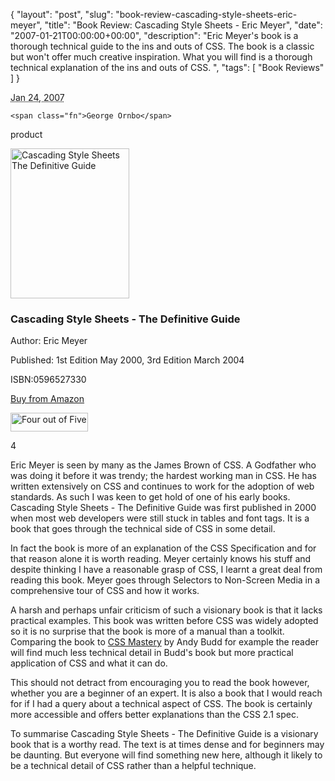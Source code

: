 {
  "layout": "post",
  "slug": "book-review-cascading-style-sheets-eric-meyer", 
  "title": "Book Review: Cascading Style Sheets - Eric Meyer",
  "date": "2007-01-21T00:00:00+00:00",
  "description": "Eric Meyer's book is a thorough technical guide to the ins and outs of CSS.  The book is a classic but won't offer much creative inspiration. What you will find is a thorough technical explanation of the ins and outs of CSS. ",
  "tags": [
    "Book Reviews"
  ]
}

<abbr class="dtreviewed" title="20070124T0700">Jan 24, 2007</abbr>

<span class="reviewer vcard" id="reviewer-vcard">

    <span class="fn">George Ornbo</span>

</span>

<span class="type">product</span>

<img src="/images/articles/css_definitive_guide.jpg" alt="Cascading Style Sheets The Definitive Guide" title="Cascading Style Sheets The Definitive Guide" width="190" height="240" class="right" />


<h3 class="fn">Cascading Style Sheets - The Definitive Guide</h3>

<p>Author: Eric Meyer</p>

<p>Published: 1st Edition May 2000, 3rd Edition March 2004</p>

<p>ISBN:0596527330</p>

<p><a href="http://www.amazon.com/CSS-Definitive-Guide-Eric-Meyer/dp/0596527330">Buy from Amazon</a></p>

<img src="/images/books/four_stars.gif" title="Four out of Five" alt="Four out of Five" width="124" height="30" />

<span class="rating">4</span>

<div class="description">

<p>Eric Meyer is seen by many as the James Brown of CSS. A Godfather who was doing it before it was trendy; the hardest working man in CSS. He has written extensively on CSS and continues to work for the adoption of web standards. As such I was keen to get hold of one of his early books. Cascading Style Sheets - The Definitive Guide was first published in 2000 when most web developers were still stuck in tables and font tags. It is a book that goes through the technical side of CSS in some detail.</p>

<p>In fact the book is more of an explanation of the CSS Specification and for that reason alone it is worth reading. Meyer certainly knows his stuff and despite thinking I have a reasonable grasp of CSS, I learnt a great deal from reading this book. Meyer goes through Selectors to Non-Screen Media in a comprehensive tour of CSS and how it works.</p> 

<p>A harsh and perhaps unfair criticism of such a visionary book is that it lacks practical examples. This book was written before CSS was widely adopted so it is no surprise that the book is more of a manual than a toolkit. Comparing the book to <a href="http://www.cssmastery.com/">CSS Mastery</a> by Andy Budd for example the reader will find much less technical detail in Budd's book but more practical application of CSS and what it can do.</p> 

<p>This should not detract from encouraging you to read the book however, whether you are a beginner of an expert. It is also a book that I would reach for if I had a query about a technical aspect of CSS. The book is certainly more accessible and offers better explanations than the CSS 2.1 spec.</p> 

<p>To summarise Cascading Style Sheets - The Definitive Guide is a visionary book that is a worthy read. The text is at times dense and for beginners may be daunting. But everyone will find something new here, although it likely to be a technical detail of CSS rather than a helpful technique.</p>  

</div>
</div>
